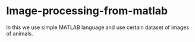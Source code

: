 # Image-processing-from-matlab
In this we use simple MATLAB language and use certain dataset of images of animals.
